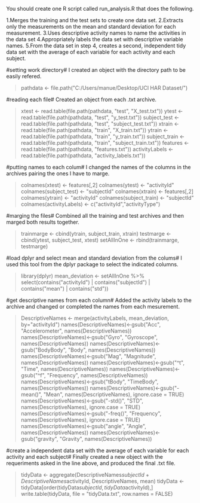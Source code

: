 You should create one R script called run_analysis.R that does the following. 

1.Merges the training and the test sets to create one data set.
2.Extracts only the measurements on the mean and standard deviation for each measurement. 
3.Uses descriptive activity names to name the activities in the data set
4.Appropriately labels the data set with descriptive variable names. 
5.From the data set in step 4, creates a second, independent tidy data set with the average of each variable for each activity and each subject.


#setting work directory#
I created an object with the directory path to be easily refered.
>pathdata <- file.path("C:/Users/manue/Desktop/UCI HAR Dataset/")

#reading each file#
Created an object from each .txt archive.
>xtest <- read.table(file.path(pathdata, "test", "X_test.txt"))
>ytest <- read.table(file.path(pathdata, "test", "y_test.txt"))
>subject_test <- read.table(file.path(pathdata, "test", "subject_test.txt"))
>xtrain <- read.table(file.path(pathdata, "train", "X_train.txt"))
>ytrain <- read.table(file.path(pathdata, "train", "y_train.txt"))
>subject_train <- read.table(file.path(pathdata, "train", "subject_train.txt"))
>features <- read.table(file.path(pathdata, "features.txt"))
>activityLabels <- read.table(file.path(pathdata, "activity_labels.txt"))

#putting names to each colum#
I changed the names of the columns in the archives pairing the ones I have to marge.
>colnames(xtest) <- features[,2]
>colnames(ytest) <- "activityId"
>colnames(subject_test) <- "subjectId"
>colnames(xtrain) <- features[,2]
>colnames(ytrain) <- "activityId"
>colnames(subject_train) <- "subjectId"
>colnames(activityLabels) <- c("activityId","activityType")

#marging the files#
Combined all the training and test archives and then marged both results together.
>trainmarge <- cbind(ytrain, subject_train, xtrain)
>testmarge <- cbind(ytest, subject_test, xtest)
>setAllInOne <- rbind(trainmarge, testmarge)

#load dplyr and select mean and standard deviation from the colums#
I used this tool from the dplyr package to select the indicated columns.
>library(dplyr)
>mean_deviation <- setAllInOne %>% select(contains("activityId") | contains("subjectId") | contains("mean") | contains("std"))

#get descriptive names from each column#
Added the activity labels to the archive and changed or completed the names from each mesurement.
>DescriptiveNames <- merge(activityLabels, mean_deviation, by="activityId")
>names(DescriptiveNames)<-gsub("Acc", "Accelerometer", names(DescriptiveNames))
>names(DescriptiveNames)<-gsub("Gyro", "Gyroscope", names(DescriptiveNames))
>names(DescriptiveNames)<-gsub("BodyBody", "Body", names(DescriptiveNames))
>names(DescriptiveNames)<-gsub("Mag", "Magnitude", names(DescriptiveNames))
>names(DescriptiveNames)<-gsub("^t", "Time", names(DescriptiveNames))
>names(DescriptiveNames)<-gsub("^f", "Frequency", names(DescriptiveNames))
>names(DescriptiveNames)<-gsub("tBody", "TimeBody", names(DescriptiveNames))
>names(DescriptiveNames)<-gsub("-mean()", "Mean", names(DescriptiveNames), ignore.case = TRUE)
>names(DescriptiveNames)<-gsub("-std()", "STD", names(DescriptiveNames), ignore.case = TRUE)
>names(DescriptiveNames)<-gsub("-freq()", "Frequency", names(DescriptiveNames), ignore.case = TRUE)
>names(DescriptiveNames)<-gsub("angle", "Angle", names(DescriptiveNames))
>names(DescriptiveNames)<-gsub("gravity", "Gravity", names(DescriptiveNames))

#create a independent data set with the average of each variable for each activity and each subject#
Finally created a new object with the requeriments asked in the line above, and produced the final .txt file.
>tidyData <- aggregate(DescriptiveNames$subjectId + DescriptiveNames$activityId, DescriptiveNames, mean)
>tidyData <- tidyData[order(tidyData$subjectId,tidyData$activityId),]
>write.table(tidyData, file = "tidyData.txt", row.names = FALSE)